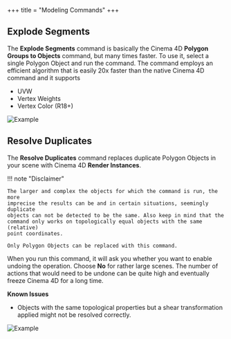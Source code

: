 +++
title = "Modeling Commands"
+++

## Explode Segments

The **Explode Segments** command is basically the Cinema 4D **Polygon Groups
to Objects** command, but many times faster. To use it, select a single Polygon
Object and run the command. The command employs an efficient algorithm that is
easily 20x faster than the native Cinema 4D command and it supports

- UVW
- Vertex Weights
- Vertex Color (R18+)

![Example](img/explode.jpg)

## Resolve Duplicates

The **Resolve Duplicates** command replaces duplicate Polygon Objects in your
scene with Cinema 4D **Render Instances**.

!!! note "Disclaimer"

    The larger and complex the objects for which the command is run, the more
    imprecise the results can be and in certain situations, seemingly duplicate
    objects can not be detected to be the same. Also keep in mind that the
    command only works on topologically equal objects with the same (relative)
    point coordinates.

    Only Polygon Objects can be replaced with this command.

When you run this command, it will ask you whether you want to enable undoing
the operation. Choose **No** for rather large scenes. The number of actions
that would need to be undone can be quite high and eventually freeze Cinema 4D
for a long time.

**Known Issues**

- Objects with the same topological properties but a shear
  transformation applied might not be resolved correctly.

![Example](img/resolve-duplicates.jpg)
